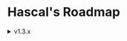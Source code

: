 # Hascal's Roadmap 

<details>
<summary>v1.3.x</summary>

### Base
- signals
- null safety
- use `std::array` for fixed sized array instead of `std::vector`
- redesign logo
- js backend(`hascal2js`)

### Language
- multi library import :
```
use http, random
```

- inline assembly
```
asm("mov e1, bx")
```

- lambdas :
```
var mythread = thread(@(1000,true){
    print("hi")
})
```

- function decorators :
```
@static
function add(a:int,b:int) : int {
    return a + b
}
```

- `@no_mm` decorator for manual memory management
- `@extern_c` decorator defines a function or variable in an `extern "C"` block 

- dictionaries :
```
var names_age = dict(string,int,{
   "john" : 25,
   "nickolas" : 38
})

# or :
var foo = {
   "X" : 1,
   "Y" : 2
}
```

- namespace based library import
e.g:
`foo.has` :
```
function bar(): string {
    return "bar"
}
```

`main.has` :
```
use foo

function main () : int {
    print(foo.bar())
    return 0
}
```
### Standard Library
- `json`, `sqlite`, `thread` library
- `qt` wrapper

### Library Manager
- unistall library option

</details>

